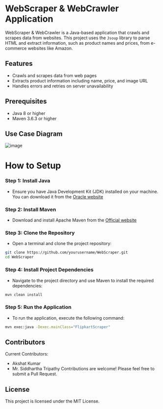 # WebScraper & WebCrawler Application

WebScraper & WebCrawler is a Java-based application that crawls and scrapes data from websites. This project uses the `Jsoup` library to parse HTML and extract information, such as product names and prices, from e-commerce websites like Amazon. 

## Features

- Crawls and scrapes data from web pages
- Extracts product information including name, price, and image URL
- Handles errors and retries on server unavailability

## Prerequisites

- Java 8 or higher
- Maven 3.6.3 or higher

## Use Case Diagram
![image](https://github.com/Akshat-Kumar-X/Web-Scraper-and-Crawler/assets/112055229/a754632f-d7f6-4cad-99cf-ee97f3126a36)

# How to Setup

### Step 1: Install Java
- Ensure you have Java Development Kit (JDK) installed on your machine. You can download it from the [Oracle website](https://www.oracle.com/java/technologies/downloads/#java11)

### Step 2: Install Maven
- Download and install Apache Maven from the [Official website](https://maven.apache.org/install.html)

### Step 3: Clone the Repository
- Open a terminal and clone the project repository:

```bash
git clone https://github.com/yourusername/WebScraper.git
cd WebScraper
```
### Step 4: Install Project Dependencies
- Navigate to the project directory and use Maven to install the required dependencies:

```bash
mvn clean install
```
### Step 5: Run the Application
- To run the application, execute the following command:

```bash
mvn exec:java -Dexec.mainClass="FlipkartScraper"
```

## Contributors
Current Contributors:
- Akshat Kumar
- Mr. Siddhartha Tripathy
Contributions are welcome! Please feel free to submit a Pull Request.

## License
This project is licensed under the MIT License.
